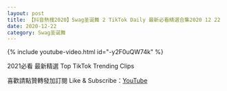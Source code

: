 ```yaml
---
layout: post
title: 【抖音熱搜2020】Swag圣诞舞 2 TikTok Daily 最新必看精選合集2020 12 22
date: 2020-12-22
category: Swag圣诞舞
---
```


{% include youtube-video.html id="-y2F0uQW74k" %}

2021必看 最新精選 Top TikTok Trending Clips

喜歡請點贊轉發加訂閱 Like & Subscribe：[YouTube](https://www.youtube.com/channel/UCAoR7VcanIPd04uEq_GIylA/videos)

